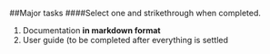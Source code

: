 ##Major tasks 
####Select one and strikethrough when completed.

1. Documentation **in markdown format**
1. User guide (to be completed after everything is settled
